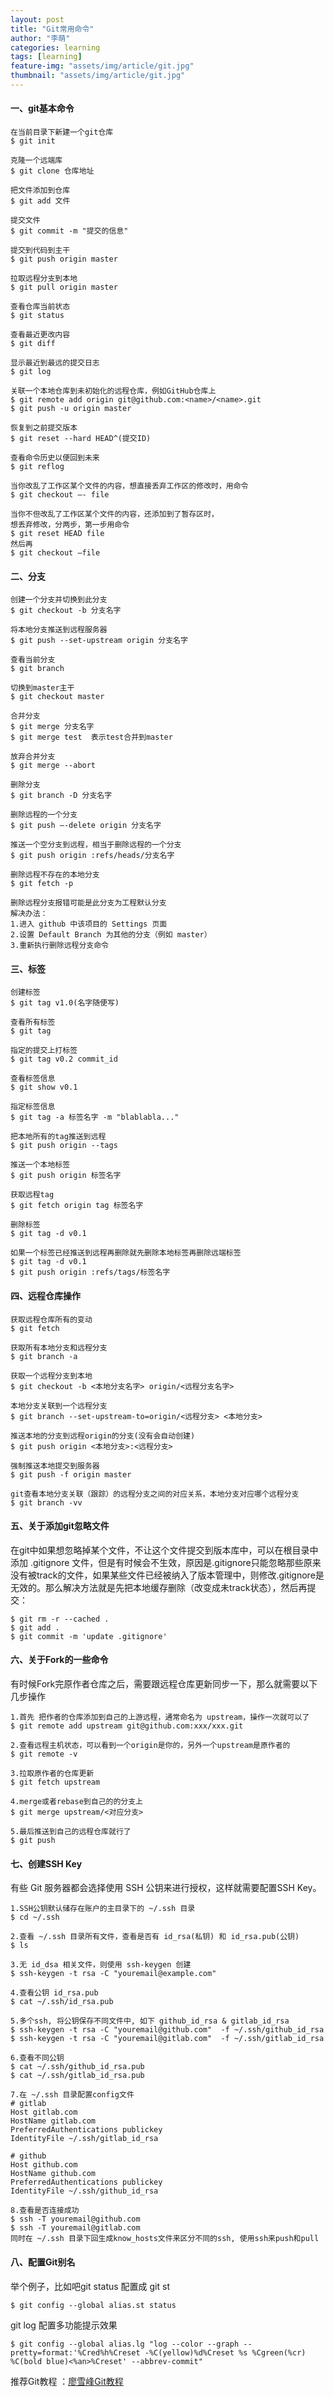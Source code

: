```yaml
---
layout: post
title: "Git常用命令"
author: "李萌"
categories: learning
tags: [learning]
feature-img: "assets/img/article/git.jpg"
thumbnail: "assets/img/article/git.jpg"
---
```


#### 一、git基本命令

```
在当前目录下新建一个git仓库
$ git init

克隆一个远端库
$ git clone 仓库地址

把文件添加到仓库
$ git add 文件

提交文件
$ git commit -m "提交的信息"

提交到代码到主干
$ git push origin master

拉取远程分支到本地
$ git pull origin master

查看仓库当前状态
$ git status

查看最近更改内容
$ git diff

显示最近到最远的提交日志
$ git log

关联一个本地仓库到未初始化的远程仓库，例如GitHub仓库上
$ git remote add origin git@github.com:<name>/<name>.git
$ git push -u origin master

恢复到之前提交版本
$ git reset --hard HEAD^(提交ID)

查看命令历史以便回到未来
$ git reflog

当你改乱了工作区某个文件的内容，想直接丢弃工作区的修改时，用命令
$ git checkout —- file

当你不但改乱了工作区某个文件的内容，还添加到了暂存区时，
想丢弃修改，分两步，第一步用命令
$ git reset HEAD file
然后再
$ git checkout —file
```
#### 二、分支
```
创建一个分支并切换到此分支
$ git checkout -b 分支名字

将本地分支推送到远程服务器
$ git push --set-upstream origin 分支名字

查看当前分支
$ git branch

切换到master主干
$ git checkout master

合并分支
$ git merge 分支名字
$ git merge test  表示test合并到master

放弃合并分支
$ git merge --abort

删除分支
$ git branch -D 分支名字

删除远程的一个分支
$ git push —-delete origin 分支名字

推送一个空分支到远程，相当于删除远程的一个分支
$ git push origin :refs/heads/分支名字

删除远程不存在的本地分支
$ git fetch -p

删除远程分支报错可能是此分支为工程默认分支
解决办法：
1.进入 github 中该项目的 Settings 页面
2.设置 Default Branch 为其他的分支（例如 master）
3.重新执行删除远程分支命令
```
#### 三、标签
```
创建标签
$ git tag v1.0(名字随便写)

查看所有标签
$ git tag

指定的提交上打标签
$ git tag v0.2 commit_id

查看标签信息
$ git show v0.1

指定标签信息
$ git tag -a 标签名字 -m "blablabla..."

把本地所有的tag推送到远程
$ git push origin --tags

推送一个本地标签
$ git push origin 标签名字

获取远程tag
$ git fetch origin tag 标签名字

删除标签
$ git tag -d v0.1

如果一个标签已经推送到远程再删除就先删除本地标签再删除远端标签
$ git tag -d v0.1
$ git push origin :refs/tags/标签名字
```
#### 四、远程仓库操作
```
获取远程仓库所有的变动
$ git fetch

获取所有本地分支和远程分支
$ git branch -a

获取一个远程分支到本地
$ git checkout -b <本地分支名字> origin/<远程分支名字>

本地分支关联到一个远程分支
$ git branch --set-upstream-to=origin/<远程分支> <本地分支>

推送本地的分支到远程origin的分支(没有会自动创建)
$ git push origin <本地分支>:<远程分支>

强制推送本地提交到服务器
$ git push -f origin master

git查看本地分支关联（跟踪）的远程分支之间的对应关系，本地分支对应哪个远程分支
$ git branch -vv
```
#### 五、关于添加git忽略文件
在git中如果想忽略掉某个文件，不让这个文件提交到版本库中，可以在根目录中添加 .gitignore 文件，但是有时候会不生效，原因是.gitignore只能忽略那些原来没有被track的文件，如果某些文件已经被纳入了版本管理中，则修改.gitignore是无效的。那么解决方法就是先把本地缓存删除（改变成未track状态），然后再提交：
```
$ git rm -r --cached .
$ git add .
$ git commit -m 'update .gitignore'
```
#### 六、关于Fork的一些命令
有时候Fork完原作者仓库之后，需要跟远程仓库更新同步一下，那么就需要以下几步操作
```
1.首先 把作者的仓库添加到自己的上游远程，通常命名为 upstream，操作一次就可以了
$ git remote add upstream git@github.com:xxx/xxx.git

2.查看远程主机状态，可以看到一个origin是你的，另外一个upstream是原作者的
$ git remote -v

3.拉取原作者的仓库更新
$ git fetch upstream

4.merge或者rebase到自己的的分支上
$ git merge upstream/<对应分支>

5.最后推送到自己的远程仓库就行了
$ git push
```
#### 七、创建SSH Key
有些 Git 服务器都会选择使用 SSH 公钥来进行授权，这样就需要配置SSH Key。

```
1.SSH公钥默认储存在账户的主目录下的 ~/.ssh 目录
$ cd ~/.ssh

2.查看 ~/.ssh 目录所有文件，查看是否有 id_rsa(私钥) 和 id_rsa.pub(公钥)
$ ls

3.无 id_dsa 相关文件，则使用 ssh-keygen 创建
$ ssh-keygen -t rsa -C "youremail@example.com"

4.查看公钥 id_rsa.pub
$ cat ~/.ssh/id_rsa.pub

5.多个ssh, 将公钥保存不同文件中, 如下 github_id_rsa & gitlab_id_rsa
$ ssh-keygen -t rsa -C "youremail@github.com"  -f ~/.ssh/github_id_rsa
$ ssh-keygen -t rsa -C "youremail@gitlab.com"  -f ~/.ssh/gitlab_id_rsa

6.查看不同公钥
$ cat ~/.ssh/github_id_rsa.pub
$ cat ~/.ssh/gitlab_id_rsa.pub

7.在 ~/.ssh 目录配置config文件
# gitlab
Host gitlab.com
HostName gitlab.com
PreferredAuthentications publickey
IdentityFile ~/.ssh/gitlab_id_rsa

# github
Host github.com
HostName github.com
PreferredAuthentications publickey
IdentityFile ~/.ssh/github_id_rsa

8.查看是否连接成功
$ ssh -T youremail@github.com
$ ssh -T youremail@gitlab.com
同时在 ~/.ssh 目录下回生成know_hosts文件来区分不同的ssh, 使用ssh来push和pull
```
#### 八、配置Git别名

举个例子，比如吧git status 配置成 git st
```
$ git config --global alias.st status
```
git log 配置多功能提示效果
```
$ git config --global alias.lg "log --color --graph --pretty=format:'%Cred%h%Creset -%C(yellow)%d%Creset %s %Cgreen(%cr) %C(bold blue)<%an>%Creset' --abbrev-commit"
```



推荐Git教程 ：[廖雪峰Git教程](http://www.liaoxuefeng.com/wiki/0013739516305929606dd18361248578c67b8067c8c017b000)
